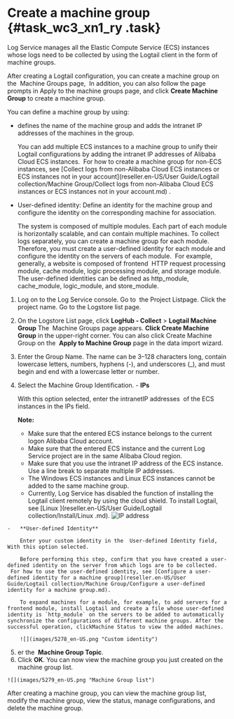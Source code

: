 # Create a machine group {#task_wc3_xn1_ry .task}

Log Service manages all the Elastic Compute Service \(ECS\) instances whose logs need to be collected by using the Logtail client in the form of machine groups.

After creating a Logtail configuration, you can create a machine group on the  Machine Groups page,  In addition, you can also follow the page prompts in Apply to the machine groups page, and click **Create Machine Group** to create a machine group.

You can define a machine group by using:

-   defines the name of the machine group and adds the intranet IP addresses of the machines in the group.

    You can add multiple ECS instances to a machine group to unify their Logtail configurations by adding the intranet IP addresses of Alibaba Cloud ECS instances.  For how to create a machine group for non-ECS instances, see [Collect logs from non-Alibaba Cloud ECS instances or ECS instances not in your account](reseller.en-US/User Guide/Logtail collection/Machine Group/Collect logs from non-Alibaba Cloud ECS instances or ECS instances not in your account.md) .

-   User-defined identity: Define an identity for the machine group and configure the identity on the corresponding machine for association.

    The system is composed of multiple modules. Each part of each module is horizontally scalable, and can contain multiple machines. To collect logs separately, you can create a machine group for each module.  Therefore, you must create a user-defined identity for each module and configure the identity on the servers of each module.  For example, generally, a website is composed of frontend  HTTP request processing module, cache module, logic processing module, and storage module. The user-defined identities can be defined as http\_module, cache\_module, logic\_module, and store\_module.


1.   Log on to the Log Service console. Go to  the Project Listpage. Click the project name. Go to the Logstore list page. 
2.   On the Logstore List page, click **LogHub - Collect** \> **Logtail Machine Group** The  Machine Groups page appears. **Click Create Machine Group** in the upper-right corner. You can also click Create Machine Group on the  **Apply to Machine Group** page in the data import wizard.
3.   Enter the Group Name. The name can be 3–128 characters long, contain lowercase letters, numbers, hyphens \(-\), and underscores \(\_\), and must begin and end with a lowercase letter or number.
4.   Select the Machine Group Identification. 
    -   **IPs**

        With this option selected, enter the intranetIP addresses  of the ECS instances in the IPs field.

        **Note:** 

        -   Make sure that the entered ECS instance belongs to the current logon Alibaba Cloud account.
        -   Make sure that the entered ECS instance and the current Log Service project are in the same Alibaba Cloud region.
        -   Make sure that you use the intranet IP address of the ECS instance. Use a line break to separate multiple IP addresses.
        -   The Windows ECS instances and Linux ECS instances cannot be added to the same machine group.
        -   Currently, Log Service has disabled the function of installing the Logtail client remotely by using the cloud shield. To install Logtail, see [Linux ](reseller.en-US/User Guide/Logtail collection/Install/Linux .md).
        ![](images/5277_en-US.png "IP address")

    -   **User-defined Identity**

        Enter your custom identity in the  User-defined Identity field, With this option selected.

        Before performing this step, confirm that you have created a user-defined identity on the server from which logs are to be collected.  For how to use the user-defined identity, see [Configure a user-defined identity for a machine group](reseller.en-US/User Guide/Logtail collection/Machine Group/Configure a user-defined identity for a machine group.md).

        To expand machines for a module, for example, to add servers for a frontend module, install Logtail and create a file whose user-defined identity is `http_module` on the servers to be added to automatically synchronize the configurations of different machine groups. After the successful operation, clickMachine Status to view the added machines.

        ![](images/5278_en-US.png "Custom identity")

5.   er the  **Machine Group Topic**. 
6.   Click **OK**. You can now view the machine group you just created on the machine group list.

    ![](images/5279_en-US.png "Machine Group list")


After creating a machine group, you can view the machine group list, modify the machine group, view the status, manage configurations, and delete the machine group.


